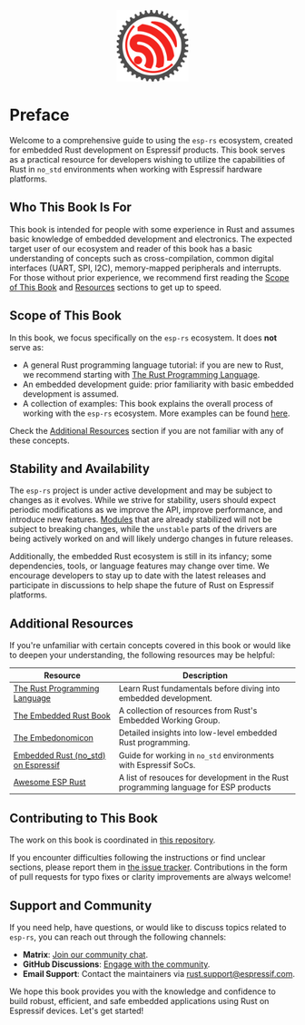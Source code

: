 <p style="text-align:center;"><img src="./assets/esp-rs.svg" width="25%"></p>

# Preface

Welcome to a comprehensive guide to using the `esp-rs` ecosystem, created for embedded Rust development on Espressif products. This book serves as a practical resource for developers wishing to utilize the capabilities of Rust in `no_std` environments when working with Espressif hardware platforms.

## Who This Book Is For

This book is intended for people with some experience in Rust and assumes basic knowledge of embedded development and electronics. The expected target user of our ecosystem and reader of this book has a basic understanding of concepts such as cross-compilation, common digital interfaces (UART, SPI, I2C), memory-mapped peripherals and interrupts. For those without prior experience, we recommend first reading the [Scope of This Book][prerequisites] and [Resources][resources] sections to get up to speed.

[prerequisites]: #scope-of-this-book

## Scope of This Book

In this book, we focus specifically on the `esp-rs` ecosystem. It does **not** serve as:

- A general Rust programming language tutorial: if you are new to Rust, we recommend starting with [The Rust Programming Language][rust-book].
- An embedded development guide: prior familiarity with basic embedded development is assumed.
- A collection of examples: This book explains the overall process of working with the `esp-rs` ecosystem. More examples can be found [here][examples]. 

Check the [Additional Resources][resources] section if you are not familiar with any of these concepts.

[examples]: https://github.com/esp-rs/esp-hal/tree/main/examples
[resources]: #additional-resources

## Stability and Availability

The `esp-rs` project is under active development and may be subject to changes as it evolves. While we strive for stability, users should expect periodic modifications as we improve the API, improve performance, and introduce new features. [Modules] that are already stabilized will not be subject to breaking changes, while the `unstable` parts of the drivers are being actively worked on and will likely undergo changes in future releases. 

Additionally, the embedded Rust ecosystem is still in its infancy; some dependencies, tools, or language features may change over time. We encourage developers to stay up to date with the latest releases and participate in discussions to help shape the future of Rust on Espressif platforms.

[modules]: https://docs.espressif.com/projects/rust/esp-hal/1.0.0-beta.0/esp32c6/esp_hal/index.html#modules

## Additional Resources

If you're unfamiliar with certain concepts covered in this book or would like to deepen your understanding, the following resources may be helpful:

| Resource                                               | Description                                                                          |
| ------------------------------------------------------ | ------------------------------------------------------------------------------------ |
| [The Rust Programming Language][rust-book]             | Learn Rust fundamentals before diving into embedded development.                     |
| [The Embedded Rust Book][embedded-rust-book]           | A collection of resources from Rust's Embedded Working Group.                        |
| [The Embedonomicon][embedonomicon]                     | Detailed insights into low-level embedded Rust programming.                          |
| [Embedded Rust (no_std) on Espressif][no_std-training] | Guide for working in `no_std` environments with Espressif SoCs.                     |
| [Awesome ESP Rust][awesome-esp-rust]                   | A list of resouces for development in the Rust programming language for ESP products | 

[rust-book]: https://doc.rust-lang.org/book/
[embedded-rust-book]: https://docs.rust-embedded.org/book/index.html
[embedonomicon]: https://docs.rust-embedded.org/embedonomicon/
[no_std-training]: https://esp-rs.github.io/no_std-training/
[awesome-esp-rust]: https://github.com/esp-rs/awesome-esp-rust.git

## Contributing to This Book

The work on this book is coordinated in [this repository][book-repository].

If you encounter difficulties following the instructions or find unclear sections, please report them in [the issue tracker][book-issues]. Contributions in the form of pull requests for typo fixes or clarity improvements are always welcome!

[book-repository]: https://github.com/esp-rs/book
[book-issues]: https://github.com/esp-rs/book/issues/

## Support and Community

If you need help, have questions, or would like to discuss topics related to `esp-rs`, you can reach out through the following channels:

- **Matrix**: [Join our community chat](https://matrix.to/#/#esp-rs:matrix.org).
- **GitHub Discussions**: [Engage with the community](https://github.com/esp-rs/esp-hal/discussions).
- **Email Support**: Contact the maintainers via <rust.support@espressif.com>.

We hope this book provides you with the knowledge and confidence to build robust, efficient, and safe embedded applications using Rust on Espressif devices. Let's get started!

